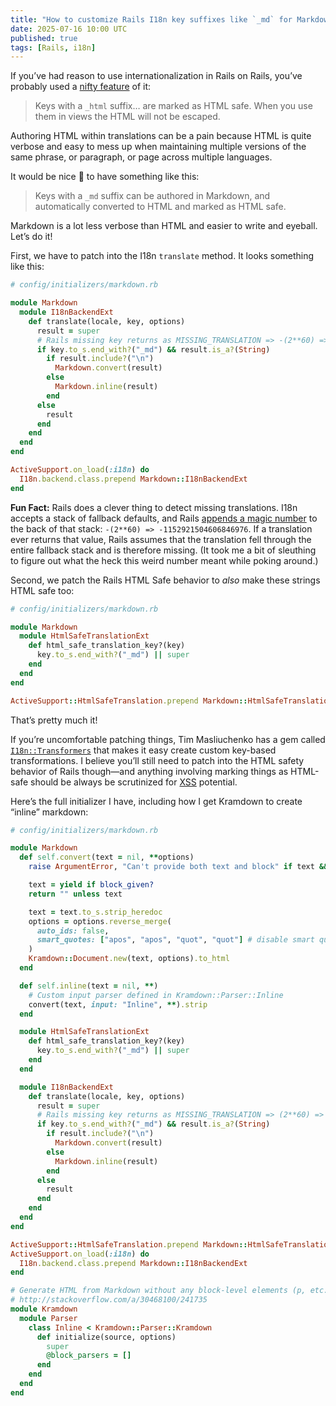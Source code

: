 ```yaml
---
title: "How to customize Rails I18n key suffixes like `_md` for Markdown"
date: 2025-07-16 10:00 UTC
published: true
tags: [Rails, i18n]
---
```


If you’ve had reason to use internationalization in Rails on Rails, you’ve probably used a [nifty feature](https://guides.rubyonrails.org/i18n.html#using-safe-html-translations) of it:

> Keys with a `_html` suffix… are marked as HTML safe. When you use them in views the HTML will not be escaped.

Authoring HTML within translations can be a pain because HTML is quite verbose and easy to mess up when maintaining multiple versions of the same phrase, or paragraph, or page across multiple languages.

It would be nice 💅 to have something like this: 

> Keys with a `_md` suffix can be authored in Markdown, and automatically converted to HTML and marked as HTML safe.

Markdown is a lot less verbose than HTML and easier to write and eyeball. Let’s do it! 

First, we have to patch into the I18n `translate` method. It looks something like this:

```ruby
# config/initializers/markdown.rb

module Markdown
  module I18nBackendExt
    def translate(locale, key, options)
      result = super
      # Rails missing key returns as MISSING_TRANSLATION => -(2**60) => -1152921504606846976
      if key.to_s.end_with?("_md") && result.is_a?(String)
        if result.include?("\n")
          Markdown.convert(result)
        else
          Markdown.inline(result)
        end
      else
        result
      end
    end
  end
end

ActiveSupport.on_load(:i18n) do
  I18n.backend.class.prepend Markdown::I18nBackendExt
end
```

**Fun Fact:** Rails does a clever thing to detect missing translations. I18n accepts a stack of fallback defaults, and Rails [appends a magic number](https://github.com/rails/rails/pull/45572) to the back of that stack: `-(2**60) => -1152921504606846976`. If a translation ever returns that value, Rails assumes that the translation fell through the entire fallback stack and is therefore missing. (It took me a bit of sleuthing to figure out what the heck this weird number meant while poking around.)

Second, we patch the Rails HTML Safe behavior to _also_ make these strings HTML safe too:

```ruby
# config/initializers/markdown.rb

module Markdown
  module HtmlSafeTranslationExt
    def html_safe_translation_key?(key)
      key.to_s.end_with?("_md") || super
    end
  end
end

ActiveSupport::HtmlSafeTranslation.prepend Markdown::HtmlSafeTranslationExt
```

That’s pretty much it!

If you’re uncomfortable patching things, Tim Masliuchenko has a gem called  [`I18n::Transformers`](https://github.com/timfjord/i18n-transformers) that makes it easy create custom key-based transformations. I believe you’ll still need to patch into the HTML safety behavior of Rails though—and anything involving marking things as HTML-safe should be always be scrutinized for [XSS](https://guides.rubyonrails.org/security.html#cross-site-scripting-xss) potential.

Here’s the full initializer I have, including how I get Kramdown to create “inline” markdown:

```ruby
# config/initializers/markdown.rb

module Markdown
  def self.convert(text = nil, **options)
    raise ArgumentError, "Can't provide both text and block" if text && block_given?

    text = yield if block_given?
    return "" unless text

    text = text.to_s.strip_heredoc
    options = options.reverse_merge(
      auto_ids: false,
      smart_quotes: ["apos", "apos", "quot", "quot"] # disable smart quotes
    )
    Kramdown::Document.new(text, options).to_html
  end

  def self.inline(text = nil, **)
    # Custom input parser defined in Kramdown::Parser::Inline
    convert(text, input: "Inline", **).strip
  end

  module HtmlSafeTranslationExt
    def html_safe_translation_key?(key)
      key.to_s.end_with?("_md") || super
    end
  end

  module I18nBackendExt
    def translate(locale, key, options)
      result = super
      # Rails missing key returns as MISSING_TRANSLATION => (2**60) => -1152921504606846976
      if key.to_s.end_with?("_md") && result.is_a?(String)
        if result.include?("\n")
          Markdown.convert(result)
        else
          Markdown.inline(result)
        end
      else
        result
      end
    end
  end
end

ActiveSupport::HtmlSafeTranslation.prepend Markdown::HtmlSafeTranslationExt
ActiveSupport.on_load(:i18n) do
  I18n.backend.class.prepend Markdown::I18nBackendExt
end

# Generate HTML from Markdown without any block-level elements (p, etc.)
# http://stackoverflow.com/a/30468100/241735
module Kramdown
  module Parser
    class Inline < Kramdown::Parser::Kramdown
      def initialize(source, options)
        super
        @block_parsers = []
      end
    end
  end
end
```
